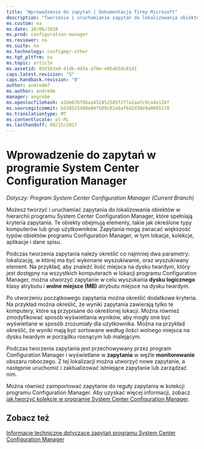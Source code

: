 ```yaml
---
title: "Wprowadzenie do zapytań | Dokumentacja firmy Microsoft"
description: "Tworzenie i uruchamianie zapytań do lokalizowania obiektów w hierarchii programu System Center Configuration Manager, które spełniają kryteria zapytania."
ms.custom: na
ms.date: 10/06/2016
ms.prod: configuration-manager
ms.reviewer: na
ms.suite: na
ms.technology: configmgr-other
ms.tgt_pltfrm: na
ms.topic: article
ms.assetid: 03d1b3a9-41db-4d3a-a70e-e05ab5dc8141
caps.latest.revision: "5"
caps.handback.revision: "0"
author: andredm7
ms.author: andredm
manager: angrobe
ms.openlocfilehash: a1bb67b786aa452452585f2f7a2aa7c9ca4e12bf
ms.sourcegitcommit: b438515490e04fb09c82a8af642d38e9a0605178
ms.translationtype: MT
ms.contentlocale: pl-PL
ms.lasthandoff: 09/15/2017
---
```

# <a name="introduction-to-queries-in-system-center-configuration-manager"></a>Wprowadzenie do zapytań w programie System Center Configuration Manager

*Dotyczy: Program System Center Configuration Manager (Current Branch)*

Możesz tworzyć i uruchamiać zapytania do lokalizowania obiektów w hierarchii programu System Center Configuration Manager, które spełniają kryteria zapytania. Te obiekty obejmują elementy, takie jak określone typy komputerów lub grup użytkowników. Zapytania mogą zwracać większość typów obiektów programu Configuration Manager, w tym lokacje, kolekcje, aplikacje i dane spisu.  

 Podczas tworzenia zapytania należy określić co najmniej dwa parametry: lokalizację, w której ma być wykonane wyszukiwanie, oraz wyszukiwany element. Na przykład, aby znaleźć ilość miejsca na dysku twardym, który jest dostępny na wszystkich komputerach w lokacji programu Configuration Manager, można utworzyć zapytanie w celu wyszukania **dysku logicznego** klasy atrybutu i **wolne miejsce (MB)** atrybutu miejsce na dysku twardym.  

 Po utworzeniu początkowego zapytania można określić dodatkowe kryteria. Na przykład można określić, że wyniki zapytania zawierają tylko te komputery, które są przypisane do określonej lokacji. Można również zmodyfikować sposób wyświetlania wyników, aby mogły one być wyświetlane w sposób zrozumiały dla użytkownika. Można na przykład określić, że wyniki mają być sortowane według ilości wolnego miejsca na dysku twardym w porządku rosnącym lub malejącym.  

 Podczas tworzenia zapytania jest przechowywany przez program Configuration Manager i wyświetlane w **zapytania** w węźle **monitorowanie** obszaru roboczego. Z tej lokalizacji można utworzyć nowe zapytanie, a następnie uruchomić i zaktualizować istniejące zapytanie lub zarządzać nim.  

 Można również zaimportować zapytanie do reguły zapytania w kolekcji programu Configuration Manager. Aby uzyskać więcej informacji, zobacz [jak tworzyć kolekcje w programie System Center Configuration Manager](../../../core/clients/manage/collections/create-collections.md).  

## <a name="see-also"></a>Zobacz też  
 [Informacje techniczne dotyczące zapytań programu System Center Configuration Manager](../../../core/servers/manage/queries-technical-reference.md)
